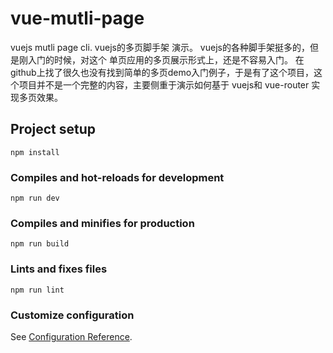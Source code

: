 # vue-mutli-page
vuejs mutli page cli. vuejs的多页脚手架 演示。 vuejs的各种脚手架挺多的，但是刚入门的时候，对这个 单页应用的多页展示形式上，还是不容易入门。 在github上找了很久也没有找到简单的多页demo入门例子，于是有了这个项目，这个项目并不是一个完整的内容，主要侧重于演示如何基于 vuejs和 vue-router 实现多页效果。

## Project setup
```
npm install
```

### Compiles and hot-reloads for development
```
npm run dev
```

### Compiles and minifies for production
```
npm run build
```

### Lints and fixes files
```
npm run lint
```

### Customize configuration
See [Configuration Reference](https://cli.vuejs.org/config/).
